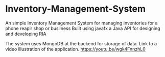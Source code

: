 # Inventory-Management-System
An simple Inventory Management System for managing inventories for a phone reapir shop or busiiness 
Built using javafx a Java API for designing and developing RIA 

The system uses MongoDB at the backend for storage of data.
Link to a video illustration of the application.
https://youtu.be/wgk4FnnzhL0

